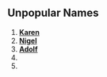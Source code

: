 ## Unpopular Names

1. [**Karen**](./Karen.md)
2. [**Nigel**](./Nigel.md)
3. [**Adolf**](.Adolf.md)
4.
5.
